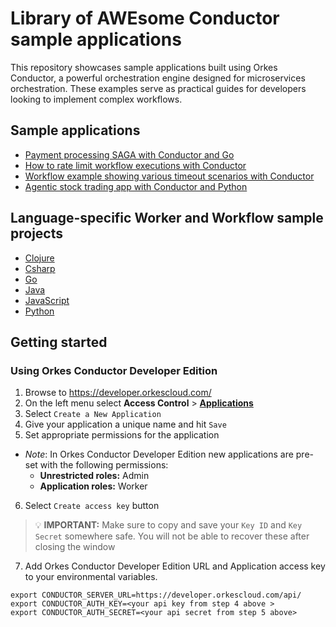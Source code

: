 # Library of AWEsome Conductor sample applications
This repository showcases sample applications built using Orkes Conductor, a powerful orchestration engine designed for microservices orchestration. These examples serve as practical guides for developers looking to implement complex workflows. 

## Sample applications
* [Payment processing SAGA with Conductor and Go](https://github.com/conductor-oss/conductor-apps/tree/main/go/saga)
* [How to rate limit workflow executions with Conductor](https://github.com/conductor-oss/conductor-apps/java/rate_limit_application)
* [Workflow example showing various timeout scenarios with Conductor](https://github.com/conductor-oss/conductor-apps/java/timeouts_application)
* [Agentic stock trading app with Conductor and Python](https://github.com/conductor-oss/conductor-apps/python/agentic_trader_app)

## Language-specific Worker and Workflow sample projects
* [Clojure](https://github.com/conductor-oss/conductor-apps/clojure)
* [Csharp](https://github.com/conductor-oss/conductor-apps/csharp)
* [Go](https://github.com/conductor-oss/conductor-apps/go) 
* [Java](https://github.com/conductor-oss/conductor-apps/java)
* [JavaScript](https://github.com/conductor-oss/conductor-apps/javascript)
* [Python](https://github.com/conductor-oss/conductor-apps/python)


## Getting started
### Using Orkes Conductor Developer Edition

1. Browse to https://developer.orkescloud.com/
2. On the left menu select **Access Control** > [**Applications**](https://developer.orkescloud.com/applicationManagement/applications)
3. Select `Create a New Application`
4. Give your application a unique name and hit `Save`
5. Set appropriate permissions for the application
  * _Note_: In Orkes Conductor Developer Edition new applications are pre-set with the following permissions:
    * **Unrestricted roles:** Admin
    * **Application roles:** Worker
6. Select `Create access key` button

> :bulb: **IMPORTANT:** Make sure to copy and save your `Key ID` and `Key Secret` somewhere safe. You will not be able to recover these after closing the window

7. Add Orkes Conductor Developer Edition URL and Application access key to your environmental variables.

```shell 
export CONDUCTOR_SERVER_URL=https://developer.orkescloud.com/api/
export CONDUCTOR_AUTH_KEY=<your api key from step 4 above >
export CONDUCTOR_AUTH_SECRET=<your api secret from step 5 above>
```

